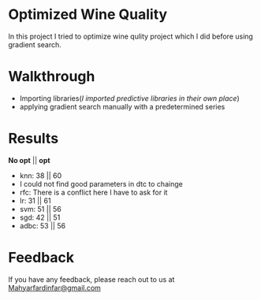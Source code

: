 # Optimized Wine Quality

In this project I tried to optimize wine qulity project which I did before using gradient search.

# Walkthrough

- Importing libraries(*I imported predictive libraries in their own place*)
- applying gradient search manually with a predetermined series

# Results
**No opt** || **opt**

- knn: 38 || 60
- I could not find good parameters in dtc to chainge
- rfc: There is a conflict here I have to ask for it
- lr: 31 || 61
- svm: 51 || 56
- sgd: 42 || 51
- adbc: 53 || 56

# Feedback

If you have any feedback, please reach out to us at Mahyarfardinfar@gmail.com
